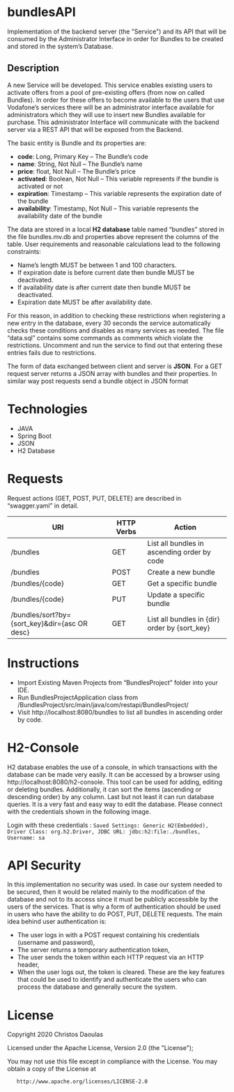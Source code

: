 # bundlesAPI
Implementation of the backend server (the "Service") and its API that will be consumed by the Administrator Interface in order for Bundles to be created and stored in the system’s Database.

## Description
A new Service will be developed. This service enables existing users to activate offers from a pool of pre-existing offers (from now on called Bundles). In order for these offers to become available to the users that use Vodafone’s services there will be an administrator interface available for administrators which they will use to insert new Bundles available for purchase. This administrator Interface will communicate with the backend server via a REST API that will be exposed from the Backend. 

The basic entity is Bundle and its properties are:
* **code**: Long, Primary Key – The Bundle’s code
* **name**: String, Not Null – The Bundle’s name
* **price**: float, Not Null – The Bundle’s price
* **activated**: Boolean, Not Null – This variable represents if the bundle is
activated or not
* **expiration**: Timestamp – This variable represents the expiration date
of the bundle
* **availability**: Timestamp, Not Null – This variable represents the
availability date of the bundle

The data are stored in a local **H2 database** table named “bundles” stored in the file
bundles.mv.db and properties above represent the columns of the table. User
requirements and reasonable calculations lead to the following constraints:
* Name’s length MUST be between 1 and 100 characters.
* If expiration date is before current date then bundle MUST be
deactivated.
* If availability date is after current date then bundle MUST be
deactivated.
* Expiration date MUST be after availability date.

For this reason, in addition to checking these restrictions when registering a new entry
in the database, every 30 seconds the service automatically checks these conditions
and disables as many services as needed. The file “data.sql” contains some commands
as comments which violate the restrictions. Uncomment and run the service to find
out that entering these entries fails due to restrictions.

The form of data exchanged between client and server is **JSON**. For a GET request
server returns a JSON array with bundles and their properties. In similar way post
requests send a bundle object in JSON format

# Technologies
* JAVA
* Spring Boot
* JSON
* H2 Database

# Requests

Request actions (GET, POST, PUT, DELETE) are described in “swagger.yaml” in detail.

URI  | HTTP Verbs | Action
------------- | ------------- | ------------- 
/bundles  | GET | List all bundles in ascending order by code
/bundles  | POST | Create a new bundle
/bundles/{code} | GET | Get a specific bundle
/bundles/{code} | PUT | Update a specific bundle
/bundles/sort?by={sort_key}&dir={asc OR desc} | GET | List all bundles in {dir} order by {sort_key}

# Instructions

* Import Existing Maven Projects from “BundlesProject” folder into your IDE.
* Run BundlesProjectApplication class from /BundlesProject/src/main/java/com/restapi/BundlesProject/
* Visit http://localhost:8080/bundles to list all bundles in ascending order by code.

# H2-Console

H2 database enables the use of a console, in which transactions with the database can
be made very easily. It can be accessed by a browser using http://localhost:8080/h2-console. This tool can be used for adding, editing or deleting bundles. Additionally, it
can sort the items (ascending or descending order) by any column. Last but not least
it can run database queries. It is a very fast and easy way to edit the database. Please
connect with the credentials shown in the following image.

Login with these credentials : `Saved Settings: Generic H2(Embedded),
Driver Class: org.h2.Driver,
JDBC URL: jdbc:h2:file:./bundles,
Username: sa`

# API Security
Ιn this implementation no security was used. In case our system needed to be secured,
then it would be related mainly to the modification of the database and not to its
access since it must be publicly accessible by the users of the services. That is why a
form of authentication should be used in users who have the ability to do POST, PUT,
DELETE requests. The main idea behind user authentication is:
* The user logs in with a POST request containing his credentials (username and
password),
* The server returns a temporary authentication token,
* The user sends the token within each HTTP request via an HTTP header,
* When the user logs out, the token is cleared.
These are the key features that could be used to identify and
authenticate the users who can process the database and generally secure the system.

# License

 Copyright 2020 Christos Daoulas

   Licensed under the Apache License, Version 2.0 (the "License");
   
   You may not use this file except in compliance with the License.
   You may obtain a copy of the License at

       http://www.apache.org/licenses/LICENSE-2.0
